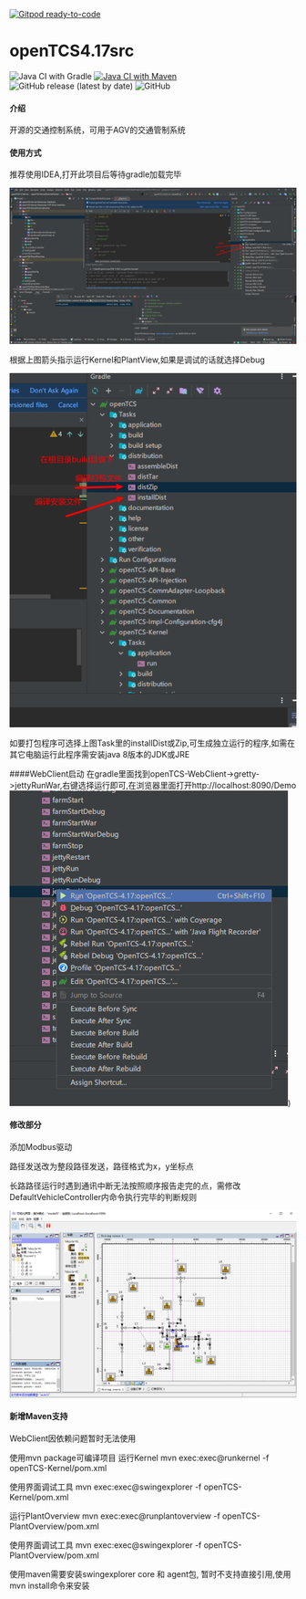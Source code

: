 [![Gitpod ready-to-code](https://img.shields.io/badge/Gitpod-ready--to--code-blue?logo=gitpod)](https://gitpod.io/#https://github.com/touchmii/OpenTCS-4.17-Modbus)

# openTCS4.17src
![Java CI with Gradle](https://github.com/touchmii/OpenTCS-4.17-Modbus/workflows/Java%20CI%20with%20Gradle/badge.svg)
[![Java CI with Maven](https://github.com/touchmii/OpenTCS-4.17-Modbus/actions/workflows/maven.yml/badge.svg)](https://github.com/touchmii/OpenTCS-4.17-Modbus/actions/workflows/maven.yml)
![GitHub release (latest by date)](https://img.shields.io/github/v/tag/touchmii/OpenTCS-4.17-Modbus)
![GitHub](https://img.shields.io/github/license/touchmii/OpenTCS-4.17-Modbus)

#### 介绍
开源的交通控制系统，可用于AGV的交通管制系统

#### 使用方式
推荐使用IDEA,打开此项目后等待gradle加载完毕

![](https://raw.githubusercontent.com/touchmii/uPic/master/imgSnipaste_2020-10-24_17-12-31.png)

根据上图箭头指示运行Kernel和PlantView,如果是调试的话就选择Debug

![](https://raw.githubusercontent.com/touchmii/uPic/master/imgSnipaste_2020-10-24_17-16-28.png)

如要打包程序可选择上图Task里的installDist或Zip,可生成独立运行的程序,如需在其它电脑运行此程序需安装java 8版本的JDK或JRE

####WebClient启动
在gradle里面找到openTCS-WebClient->gretty->jettyRunWar,右键选择运行即可,在浏览器里面打开http://localhost:8090/Demo
![](https://raw.githubusercontent.com/touchmii/uPic/master/img20201107174504.png))

#### 修改部分

添加Modbus驱动

路径发送改为整段路径发送，路径格式为x，y坐标点

长路路径运行时遇到通讯中断无法按照顺序报告走完的点，需修改DefaultVehicleController内命令执行完毕的判断规则

![](https://raw.githubusercontent.com/touchmii/uPic/master/imgSnipaste_2020-09-21_17-49-50.png)

####  新增Maven支持

WebClient因依赖问题暂时无法使用

使用mvn package可编译项目
运行Kernel mvn exec:exec@runkernel -f openTCS-Kernel/pom.xml

使用界面调试工具 mvn exec:exec@swingexplorer -f openTCS-Kernel/pom.xml

运行PlantOverview mvn exec:exec@runplantoverview -f openTCS-PlantOverview/pom.xml

使用界面调试工具 mvn exec:exec@swingexplorer -f openTCS-PlantOverview/pom.xml

使用maven需要安装swingexplorer core 和 agent包, 暂时不支持直接引用,使用mvn install命令来安装

